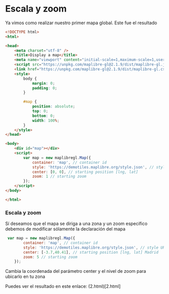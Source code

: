 Escala y zoom
================================
Ya vimos como realizar nuestro primer mapa global. Este fue el resultado
```html
<!DOCTYPE html>
<html>

<head>
    <meta charset="utf-8" />
    <title>Display a map</title>
    <meta name="viewport" content="initial-scale=1,maximum-scale=1,user-scalable=no" />
    <script src="https://unpkg.com/maplibre-gl@2.1.9/dist/maplibre-gl.js"></script>
    <link href="https://unpkg.com/maplibre-gl@2.1.9/dist/maplibre-gl.css" rel="stylesheet" />
    <style>
        body {
            margin: 0;
            padding: 0;
        }

        #map {
            position: absolute;
            top: 0;
            bottom: 0;
            width: 100%;
        }
    </style>
</head>

<body>
    <div id="map"></div>
    <script>
        var map = new maplibregl.Map({
            container: 'map', // container id
            style: 'https://demotiles.maplibre.org/style.json', // style URL
            center: [0, 0], // starting position [lng, lat]
            zoom: 1 // starting zoom
        });
    </script>
</body>

</html>
```
### Escala y zoom
Sí deseamos que el mapa se diriga a una zona y un zoom específico debemos de modificar sólamente la declaración del mapa
```js
 var map = new maplibregl.Map({
        container: 'map', // container id
        style: 'https://demotiles.maplibre.org/style.json', // style URL
        center: [-3.7,40.41], // starting position [lng, lat] Madrid
        zoom: 5 // starting zoom
    });
```
Cambia la coordenada del parámetro center y el nivel de zoom para ubicarlo en tu zona

Puedes ver el resultado en este enlace: (2.html)[2.html]
